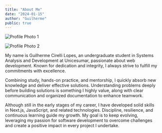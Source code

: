 ```yaml
---
title: "About Me"
date: "2024-01-15"
author: "Guilherme"
public: true
---
```




![Profile Photo 1](/img/perfil2.jpeg)

![Profile Photo 2](/img/perfil3.jpeg)

My name is Guilherme Cirelli Lopes, an undergraduate student in Systems Analysis and Development at Unicesumar, passionate about web development. Known for dedication and integrity, I always strive to fulfill my commitments with excellence.

Combining study, hands-on practice, and mentorship, I quickly absorb new knowledge and deliver effective solutions. Understanding problems deeply before building solutions is something I highly value, along with clear communication and organized documentation to enhance teamwork.

Although still in the early stages of my career, I have developed solid skills in Next.js, JavaScript, and related technologies. Discipline, resilience, and continuous learning guide my growth. My goal is to keep evolving, leveraging my passion for software development to overcome challenges and create a positive impact in every project I undertake.
